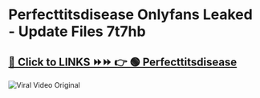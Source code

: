 
 # Perfecttitsdisease Onlyfans Leaked - Update Files 7t7hb

## <h2><a href="https://clipsfans.com/Perfecttitsdisease&ref=git">🔗 Click to LINKS ⏩⏩ 👉 🟢 Perfecttitsdisease </a></h2>

<a href="https://clipsfans.com/Perfecttitsdisease&ref=git" rel="nofollow" data-target="animated-image.originalLink"><img src="https://i.ibb.co.com/xMMVF88/686577567.gif" alt="Viral Video Original" style="max-width: 100%; display: inline-block;" data-target="animated-image.originalImage"></a>

